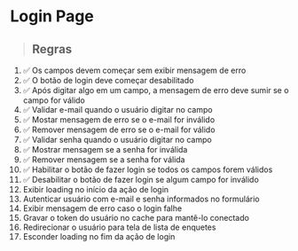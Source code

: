 # Login Page

> ## Regras

1. ✅ Os campos devem começar sem exibir mensagem de erro
2. ✅ O botão de login deve começar desabilitado
3. ✅ Após digitar algo em um campo, a mensagem de erro deve sumir se o campo for válido
4. ✅ Validar e-mail quando o usuário digitar no campo
5. ✅ Mostar mensagem de erro se o e-mail for inválido
6. ✅ Remover mensagem de erro se o e-mail for válido
7. ✅ Validar senha quando o usuário digitar no campo
8. ✅ Mostrar mensagem se a senha for inválida
9. ✅ Remover mensagem se a senha for válida
10. ✅ Habilitar o botão de fazer login se todos os campos forem válidos
11. ✅ Desabilitar o botão de fazer login se algum campo for inválido
12. Exibir loading no início da ação de login
13. Autenticar usuário com e-mail e senha informados no formulário
14. Exibir mensagem de erro caso o login falhe
15. Gravar o token do usuário no cache para mantê-lo conectado
16. Redirecionar o usuário para tela de lista de enquetes
17. Esconder loading no fim da ação de login
